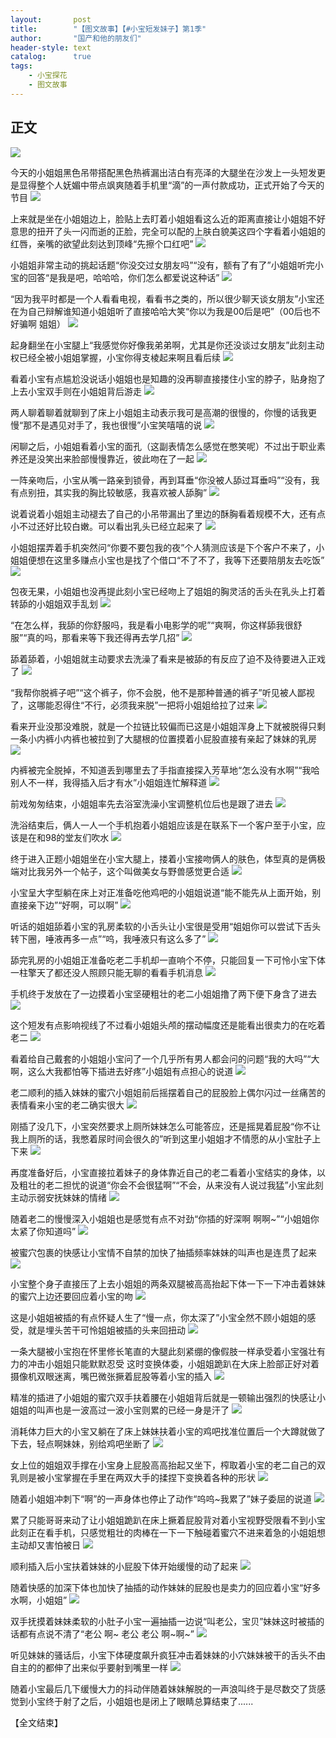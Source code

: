 ```yaml
---
layout:       post
title:        "【图文故事】【#小宝短发妹子】第1季"
author:       "国产和他的朋友们"
header-style: text
catalog:      true
tags:
    - 小宝探花
    - 图文故事
---
```


## 正文

![](https://pj.oz0ays.app/tupian/forum/202408/16/160312sqw9bblq9kqv2dvq.gif)

今天的小姐姐黑色吊带搭配黑色热裤漏出洁白有亮泽的大腿坐在沙发上一头短发更是显得整个人妩媚中带点飒爽随着手机里“滴”的一声付款成功，正式开始了今天的节目
![](https://pj.oz0ays.app/tupian/forum/202408/16/160318ivbzcvvw29bccewf.gif)

上来就是坐在小姐姐边上，脸贴上去盯着小姐姐看这么近的距离直接让小姐姐不好意思的扭开了头一闪而逝的正脸，完全可以配的上肤白貌美这四个字看着小姐姐的红唇，亲嘴的欲望此刻达到顶峰“先擦个口红吧”
![](https://pj.oz0ays.app/tupian/forum/202408/16/160326h26anzams6nc4cno.gif)

小姐姐非常主动的挑起话题“你没交过女朋友吗”“没有，额有了有了”小姐姐听完小宝的回答“是我是吧，哈哈哈，你们怎么都爱说这种话”
![](https://pj.oz0ays.app/tupian/forum/202408/16/160333lg5jzf40f0m76c7k.gif)

“因为我平时都是一个人看看电视，看看书之类的，所以很少聊天谈女朋友”小宝还在为自己辩解谁知道小姐姐听了直接哈哈大笑“你以为我是00后是吧”（00后也不好骗啊 姐姐）
![](https://pj.oz0ays.app/tupian/forum/202408/16/160338wd6bobo6y5jh4r6e.gif)

起身翻坐在小宝腿上“我感觉你好像我弟弟啊，尤其是你还没谈过女朋友”此刻主动权已经全被小姐姐掌握，小宝你得支棱起来啊且看后续
![](https://pj.oz0ays.app/tupian/forum/202408/16/160342zsytc1js9j0vy33l.gif)

看着小宝有点尴尬没说话小姐姐也是知趣的没再聊直接搂住小宝的脖子，贴身抱了上去小宝双手则在小姐姐背后游走
![](https://pj.oz0ays.app/tupian/forum/202408/16/160348tq3y4lmmqzb42t5q.gif)

两人聊着聊着就聊到了床上小姐姐主动表示我可是高潮的很慢的，你慢的话我更慢“那不是遇见对手了，我也很慢”小宝笑嘻嘻的说
![](https://pj.oz0ays.app/tupian/forum/202408/16/160355gooy26p0sq1ihon2.gif)

闲聊之后，小姐姐看着小宝的面孔（这副表情怎么感觉在憋笑呢）不过出于职业素养还是没笑出来脸部慢慢靠近，彼此吻在了一起
![](https://pj.oz0ays.app/tupian/forum/202408/16/160400q449auawcc43ahrg.gif)

一阵亲吻后，小宝从嘴一路亲到锁骨，再到耳垂“你没被人舔过耳垂吗”“没有，我有点别扭，其实我的胸比较敏感，我喜欢被人舔胸”
![](https://pj.oz0ays.app/tupian/forum/202408/16/160412pew6b8xoiyexbwbt.gif)

说着说着小姐姐主动褪去了自己的小吊带漏出了里边的酥胸看着规模不大，还有点小不过还好比较白嫩。可以看出乳头已经立起来了
![](https://pj.oz0ays.app/tupian/forum/202408/16/160419tcuzezuxlax2fq22.gif)

小姐姐摆弄着手机突然问“你要不要包我的夜”个人猜测应该是下个客户不来了，小姐姐便想在这里多赚点小宝也是找了个借口“不了不了，我等下还要陪朋友去吃饭”
![](https://pj.oz0ays.app/tupian/forum/202408/16/160423ovtu8ltwknv7fy8h.gif)

包夜无果，小姐姐也没再提此刻小宝已经吻上了姐姐的胸灵活的舌头在乳头上打着转舔的小姐姐双手乱划
![](https://pj.oz0ays.app/tupian/forum/202408/16/160428yhwn2gshfg6ga2gj.gif)

“在怎么样，我舔的你舒服吗，我是看小电影学的呢”“爽啊，你这样舔我很舒服”“真的吗，那看来等下我还得再去学几招”
![](https://pj.oz0ays.app/tupian/forum/202408/16/160435ipqtpwpggyyyetgf.gif)

舔着舔着，小姐姐就主动要求去洗澡了看来是被舔的有反应了迫不及待要进入正戏了
![](https://pj.oz0ays.app/tupian/forum/202408/16/160442ejx1i6cit676qz2j.gif)

“我帮你脱裤子吧”“这个裤子，你不会脱，他不是那种普通的裤子”听见被人鄙视了，这哪能忍得住“不行，必须我来脱”一把将小姐姐给拉了过来
![](https://pj.oz0ays.app/tupian/forum/202408/16/160452xzie700kypigexki.gif)

看来开业没那没难脱，就是一个拉链比较偏而已这是小姐姐浑身上下就被脱得只剩一条小内裤小内裤也被拉到了大腿根的位置摸着小屁股直接有亲起了妹妹的乳房
![](https://pj.oz0ays.app/tupian/forum/202408/16/160457livlzuiziv2pacx3.gif)

内裤被完全脱掉，不知道丢到哪里去了手指直接探入芳草地“怎么没有水啊”“我哈别人不一样，我得插入后才有水”小姐姐连忙解释道
![](https://pj.oz0ays.app/tupian/forum/202408/16/160504a32baj2c5ak6bs33.gif)

前戏匆匆结束，小姐姐率先去浴室洗澡小宝调整机位后也是跟了进去
![](https://pj.oz0ays.app/tupian/forum/202408/16/160509oq6g8r9gwgcfiwfg.gif)

洗浴结束后，俩人一人一个手机抱着小姐姐应该是在联系下一个客户至于小宝，应该是在和98的堂友们吹水
![](https://pj.oz0ays.app/tupian/forum/202408/16/160514vuweamuukw888a9y.gif)

终于进入正题小姐姐坐在小宝大腿上，搂着小宝接吻俩人的肤色，体型真的是俩极端对比我另外一个帖子，这个叫做美女与野兽感觉更合适
![](https://pj.oz0ays.app/tupian/forum/202408/16/160522pl162el3wrcm7uo2.gif)

小宝呈大字型躺在床上对正准备吃他鸡吧的小姐姐说道“能不能先从上面开始，别直接亲下边”“好啊，可以啊”
![](https://pj.oz0ays.app/tupian/forum/202408/16/160527w0xq0grx0nnixwsf.gif)

听话的姐姐舔着小宝的乳房柔软的小舌头让小宝很是受用“姐姐你可以尝试下舌头转下圈，唾液再多一点”“呜，我唾液只有这么多了”
![](https://pj.oz0ays.app/tupian/forum/202408/16/160530nfd9r9p6vrcabprq.gif)

舔完乳房的小姐姐正准备吃老二手机却一直响个不停，只能回复一下可怜小宝下体一柱擎天了都还没人照顾只能无聊的看看手机消息
![](https://pj.oz0ays.app/tupian/forum/202408/16/160534iqqhx7xq2r211o21.gif)

手机终于发放在了一边摸着小宝坚硬粗壮的老二小姐姐撸了两下便下身含了进去
![](https://pj.oz0ays.app/tupian/forum/202408/16/160539cy7qoy1se9nsrquj.gif)

这个短发有点影响视线了不过看小姐姐头颅的摆动幅度还是能看出很卖力的在吃着老二
![](https://pj.oz0ays.app/tupian/forum/202408/16/160544wkbr8nxbg6n8f7in.gif)

看着给自己戴套的小姐姐小宝问了一个几乎所有男人都会问的问题“我的大吗”“大啊，这么大我都怕等下插进去好疼”小姐姐有点担心的说道
![](https://pj.oz0ays.app/tupian/forum/202408/16/160551el8gbc8lauzbghbz.gif)

老二顺利的插入妹妹的蜜穴小姐姐前后摇摆着自己的屁股脸上偶尔闪过一丝痛苦的表情看来小宝的老二确实很大
![](https://pj.oz0ays.app/tupian/forum/202408/16/160559xo4de4qwwzi2oee2.gif)

刚插了没几下，小宝突然要求上厕所妹妹怎么可能答应，还是摇晃着屁股“你不让我上厕所的话，我憋着尿时间会很久的”听到这里小姐姐才不情愿的从小宝肚子上下来
![](https://pj.oz0ays.app/tupian/forum/202408/16/160604q43qt5j4j3eze6eb.gif)

再度准备好后，小宝直接拉着妹子的身体靠近自己的老二看着小宝结实的身体，以及粗壮的老二担忧的说道“你会不会很猛啊”“不会，从来没有人说过我猛”小宝此刻主动示弱安抚妹妹的情绪
![](https://pj.oz0ays.app/tupian/forum/202408/16/160609loozxzqpqgjxpv1q.gif)

随着老二的慢慢深入小姐姐也是感觉有点不对劲“你插的好深啊 啊啊~”“小姐姐你太紧了你知道吗”
![](https://pj.oz0ays.app/tupian/forum/202408/16/160613oit7dyasjksk1ck7.gif)

被蜜穴包裹的快感让小宝情不自禁的加快了抽插频率妹妹的叫声也是连贯了起来
![](https://pj.oz0ays.app/tupian/forum/202408/16/160619iuz2zl77u2tikdo7.gif)

小宝整个身子直接压了上去小姐姐的两条双腿被高高抬起下体一下一下冲击着妹妹的蜜穴上边还要回应着小宝的吻
![](https://pj.oz0ays.app/tupian/forum/202408/16/160625y0gm1h6py8m89hmm.gif)

这是小姐姐被插的有点怀疑人生了“慢一点，你太深了”小宝全然不顾小姐姐的感受，就是埋头苦干可怜姐姐被插的头来回扭动
![](https://pj.oz0ays.app/tupian/forum/202408/16/160633amtxwwk01plyj1nf.gif)

一条大腿被小宝抱在怀里修长笔直的大腿此刻紧绷的像假肢一样承受着小宝强壮有力的冲击小姐姐只能默默忍受
这时变换体委，小姐姐跪趴在大床上脸部正好对着摄像机双眼迷离，嘴巴微张撅着屁股等着小宝的插入
![](https://pj.oz0ays.app/tupian/forum/202408/16/160642qn1rm4przlqqmjbm.gif)

精准的插进了小姐姐的蜜穴双手扶着腰在小姐姐背后就是一顿输出强烈的快感让小姐姐的叫声也是一波高过一波小宝则累的已经一身是汗了
![](https://pj.oz0ays.app/tupian/forum/202408/16/160648za00dzea3os6va6d.gif)

消耗体力巨大的小宝又躺在了床上妹妹扶着小宝的鸡吧找准位置后一个大蹲就做了下去，轻点啊妹妹，别给鸡吧坐断了
![](https://pj.oz0ays.app/tupian/forum/202408/16/160652wo02wewh5h2bsb0e.gif)

女上位的姐姐双手撑在小宝身上屁股高高抬起又坐下，榨取着小宝的老二自己的双乳则是被小宝掌握在手里在两双大手的揉捏下变换着各种的形状
![](https://pj.oz0ays.app/tupian/forum/202408/16/160655iwn2gt2k21lvnb2h.gif)

随着小姐姐冲刺下“啊”的一声身体也停止了动作“呜呜~我累了”妹子委屈的说道
![](https://pj.oz0ays.app/tupian/forum/202408/16/160701a1llg1lcpgzy15il.gif)

累了只能哥哥来动了让小姐姐跪趴在床上撅着屁股背对着小宝视野受限看不到小宝此刻正在看手机，只感觉粗壮的肉棒在一下一下触碰着蜜穴不进来着急的小姐姐想主动却又害怕被日
![](https://pj.oz0ays.app/tupian/forum/202408/16/160707d16b0b09kkzk1661.gif)

顺利插入后小宝扶着妹妹的小屁股下体开始缓慢的动了起来
![](https://pj.oz0ays.app/tupian/forum/202408/16/160710oj1wnqw9qwqcoqcx.gif)

随着快感的加深下体也加快了抽插的动作妹妹的屁股也是卖力的回应着小宝“好多水啊，小姐姐”
![](https://pj.oz0ays.app/tupian/forum/202408/16/160715jwn1ian1gng1a199.gif)

双手抚摸着妹妹柔软的小肚子小宝一遍抽插一边说“叫老公，宝贝”妹妹这时被插的话都有点说不清了“老公 啊~ 老公 老公 啊~啊~”
![](https://pj.oz0ays.app/tupian/forum/202408/16/160722zzz8wd5a1mrbncwx.gif)

听见妹妹的骚话后，小宝下体硬度飙升疯狂冲击着妹妹的小穴妹妹被干的舌头不由自主的的都伸了出来似乎要射到嘴里一样
![](https://pj.oz0ays.app/tupian/forum/202408/16/160727wqatfjllotbczjic.gif)

随着小宝最后几下缓慢大力的抖动伴随着妹妹解脱的一声浪叫终于是尽数交了货感觉到小宝终于射了之后，小姐姐也是闭上了眼睛总算结束了......

【全文结束】